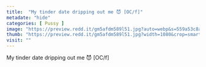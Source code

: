 ```yaml
---
title:  "My tinder date dripping out me 😈 [OC/f]"
metadate: "hide"
categories: [ Pussy ]
image: "https://preview.redd.it/gm5afdm589l51.jpg?auto=webp&s=559a53c8a48e01f1bc5e664c653cbe89174f81b0"
thumb: "https://preview.redd.it/gm5afdm589l51.jpg?width=1080&crop=smart&auto=webp&s=7c800c7789327fca9abf40db3fcf092856cb4f06"
visit: ""
---
```

My tinder date dripping out me 😈 [OC/f]
